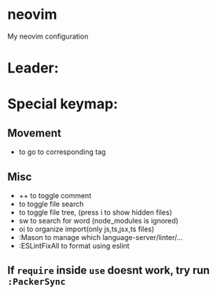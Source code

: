 # neovim
My neovim configuration

# Leader: <space>

# Special keymap:
## Movement
* <Tab> to go to corresponding tag
## Misc
* ++ to toggle comment
* <Ctrl-p> to toggle file search
* <Ctrl-b> to toggle file tree, (press i to show hidden files)
* <leader>sw to search for word (node_modules is ignored)
* <leader>oi to organize import(only js,ts,jsx,ts files)
* :Mason to manage which language-server/linter/...
* :ESLintFixAll to format using eslint

## If `require` inside `use` doesnt work, try run `:PackerSync`
